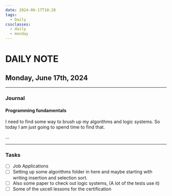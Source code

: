 ```yaml
---
date: 2024-06-17T10:28
tags:
  - Daily
cssclasses:
  - daily
  - monday
---
```

# DAILY NOTE
## Monday, June 17th, 2024
***
### Journal
#### Programming fundamentals

I need to find some way to brush up my algorithms and logic systems. So today I am just going to spend time to find that.

...
***
### Tasks
- [ ] Job Applications
- [ ] Setting up some algorithms folder in here and maybe starting with writing insertion and selection sort. 
- [ ] Also some paper to check out logic systems, (A lot of the tests use it)
- [ ] Some of the uxcell lessons for the certification
